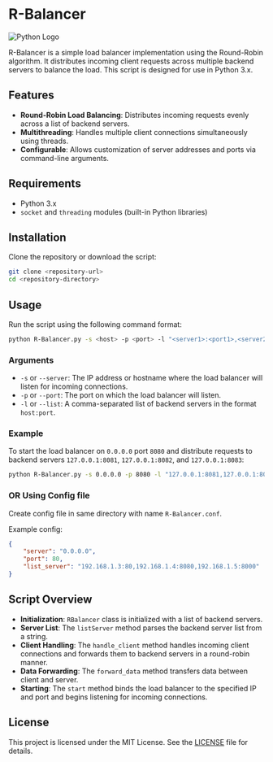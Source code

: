 # R-Balancer

![Python Logo](https://camo.githubusercontent.com/3c55df0eaf0804dba65a57bfd09fd26419a1bec537962d966ace4e4959b51f5a/687474703a2f2f466f7254686542616467652e636f6d2f696d616765732f6261646765732f6d6164652d776974682d707974686f6e2e737667)

R-Balancer is a simple load balancer implementation using the Round-Robin algorithm. It distributes incoming client requests across multiple backend servers to balance the load. This script is designed for use in Python 3.x.

## Features

- **Round-Robin Load Balancing**: Distributes incoming requests evenly across a list of backend servers.
- **Multithreading**: Handles multiple client connections simultaneously using threads.
- **Configurable**: Allows customization of server addresses and ports via command-line arguments.

## Requirements

- Python 3.x
- `socket` and `threading` modules (built-in Python libraries)

## Installation

Clone the repository or download the script:

```bash
git clone <repository-url>
cd <repository-directory>
```

## Usage

Run the script using the following command format:

```bash
python R-Balancer.py -s <host> -p <port> -l "<server1>:<port1>,<server2>:<port2>,..."
```

### Arguments

- `-s` or `--server`: The IP address or hostname where the load balancer will listen for incoming connections.
- `-p` or `--port`: The port on which the load balancer will listen.
- `-l` or `--list`: A comma-separated list of backend servers in the format `host:port`.

### Example

To start the load balancer on `0.0.0.0` port `8080` and distribute requests to backend servers `127.0.0.1:8081`, `127.0.0.1:8082`, and `127.0.0.1:8083`:

```bash
python R-Balancer.py -s 0.0.0.0 -p 8080 -l "127.0.0.1:8081,127.0.0.1:8082,127.0.0.1:8083"
```

### OR Using Config file

Create config file in same directory with name `R-Balancer.conf`.

Example config:

```json
{
    "server": "0.0.0.0",
    "port": 80,
    "list_server": "192.168.1.3:80,192.168.1.4:8080,192.168.1.5:8000"
}
```

## Script Overview

- **Initialization**: `RBalancer` class is initialized with a list of backend servers.
- **Server List**: The `listServer` method parses the backend server list from a string.
- **Client Handling**: The `handle_client` method handles incoming client connections and forwards them to backend servers in a round-robin manner.
- **Data Forwarding**: The `forward_data` method transfers data between client and server.
- **Starting**: The `start` method binds the load balancer to the specified IP and port and begins listening for incoming connections.

## License

This project is licensed under the MIT License. See the [LICENSE](LICENSE) file for details.
